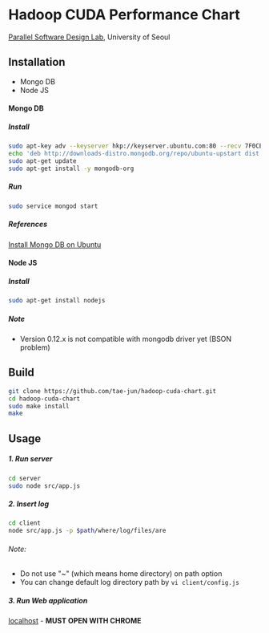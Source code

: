 Hadoop CUDA Performance Chart
==================================================
[Parallel Software Design Lab](http://parlab.uos.ac.kr), University of Seoul

Installation
--------------------------------------------------
- Mongo DB
- Node JS

#### Mongo DB

##### Install
```sh
sudo apt-key adv --keyserver hkp://keyserver.ubuntu.com:80 --recv 7F0CEB10
echo 'deb http://downloads-distro.mongodb.org/repo/ubuntu-upstart dist 10gen' | sudo tee /etc/apt/sources.list.d/mongodb.list
sudo apt-get update
sudo apt-get install -y mongodb-org
```
##### Run
```sh
sudo service mongod start
```
##### References
[Install Mongo DB on Ubuntu](http://docs.mongodb.org/manual/tutorial/install-mongodb-on-ubuntu/)



#### Node JS
##### Install
```sh
sudo apt-get install nodejs
```
##### Note
- Version 0.12.x is not compatible with mongodb driver yet (BSON problem)

Build
--------------------------------------------------
```sh
git clone https://github.com/tae-jun/hadoop-cuda-chart.git
cd hadoop-cuda-chart
sudo make install
make
```

Usage
--------------------------------------------------
##### 1. Run server
```sh
cd server
sudo node src/app.js
```

##### 2. Insert log
```sh
cd client
node src/app.js -p $path/where/log/files/are
```
###### *Note:*
- Do not use "~" (which means home directory) on path option
- You can change default log directory path by `vi client/config.js`

##### 3. Run Web application
[localhost](http://localhost) - **MUST OPEN WITH CHROME**



